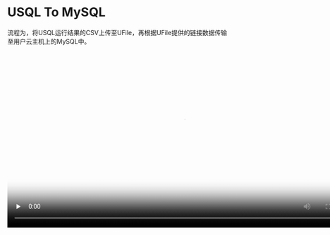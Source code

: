 

# USQL To MySQL

流程为，将USQL运行结果的CSV上传至UFile，再根据UFile提供的链接数据传输至用户云主机上的MySQL中。


<video id="video" length=1000 width=800 controls="" preload="none" poster="http://stepflow-docs.cn-bj.ufileos.com/scenario-usql.mp4">
      <source id="mp4" src="http://stepflow-docs.cn-bj.ufileos.com/scenario-usql.mp4">
      </video>
